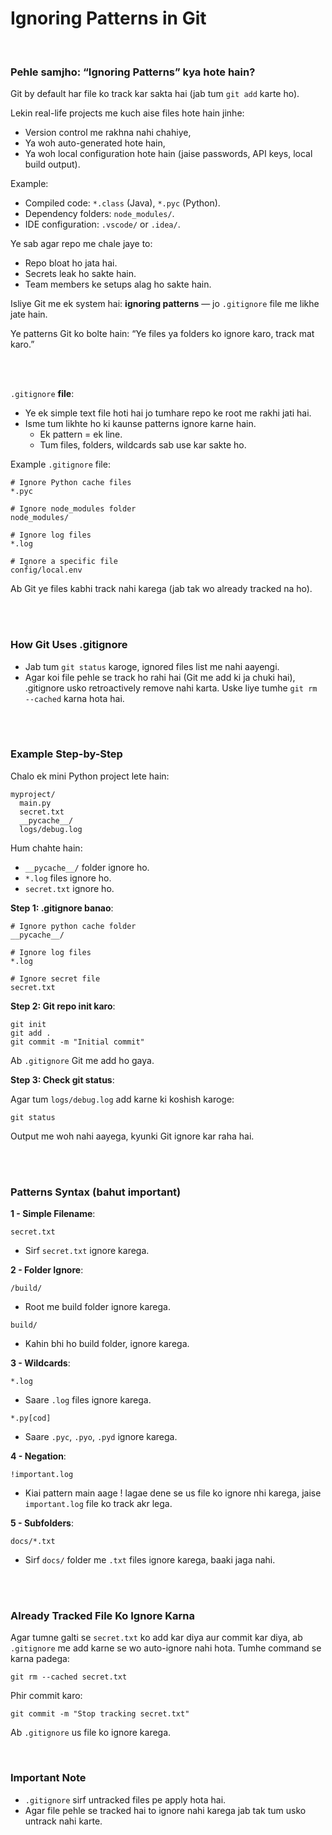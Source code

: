 # Ignoring Patterns in Git

<br>

### Pehle samjho: “Ignoring Patterns” kya hote hain?

Git by default har file ko track kar sakta hai (jab tum ```git add``` karte ho).

Lekin real-life projects me kuch aise files hote hain jinhe:
- Version control me rakhna nahi chahiye,
- Ya woh auto-generated hote hain,
- Ya woh local configuration hote hain (jaise passwords, API keys, local build output).

Example:
- Compiled code: ```*.class``` (Java), ```*.pyc``` (Python).
- Dependency folders: ```node_modules/```.
- IDE configuration: ```.vscode/``` or ```.idea/```.

Ye sab agar repo me chale jaye to:
- Repo bloat ho jata hai.
- Secrets leak ho sakte hain.
- Team members ke setups alag ho sakte hain.

Isliye Git me ek system hai: **ignoring patterns** — jo ```.gitignore``` file me likhe jate hain.

Ye patterns Git ko bolte hain: “Ye files ya folders ko ignore karo, track mat karo.”

<br>
<br>

```.gitignore``` **file**:
- Ye ek simple text file hoti hai jo tumhare repo ke root me rakhi jati hai.
- Isme tum likhte ho ki kaunse patterns ignore karne hain.
  - Ek pattern = ek line.
  - Tum files, folders, wildcards sab use kar sakte ho.
 
Example ```.gitignore``` file:
```
# Ignore Python cache files
*.pyc

# Ignore node_modules folder
node_modules/

# Ignore log files
*.log

# Ignore a specific file
config/local.env
```

Ab Git ye files kabhi track nahi karega (jab tak wo already tracked na ho).

<br>
<br>

 ### How Git Uses .gitignore

 - Jab tum ```git status``` karoge, ignored files list me nahi aayengi.
 - Agar koi file pehle se track ho rahi hai (Git me add ki ja chuki hai), .gitignore usko retroactively remove nahi karta. Uske liye tumhe ```git rm --cached``` karna hota hai.

<br>
<br>

### Example Step-by-Step

Chalo ek mini Python project lete hain:
```
myproject/
  main.py
  secret.txt
  __pycache__/
  logs/debug.log
```

Hum chahte hain:
- ```__pycache__/``` folder ignore ho.
- ```*.log``` files ignore ho.
- ```secret.txt``` ignore ho.

**Step 1: .gitignore banao**:
```
# Ignore python cache folder
__pycache__/

# Ignore log files
*.log

# Ignore secret file
secret.txt
```

**Step 2: Git repo init karo**:
```
git init
git add .
git commit -m "Initial commit"
```

Ab ```.gitignore``` Git me add ho gaya.

**Step 3: Check git status**:

Agar tum ```logs/debug.log``` add karne ki koshish karoge:
```
git status
```

Output me woh nahi aayega, kyunki Git ignore kar raha hai.


<br>
<br>

### Patterns Syntax (bahut important)

**1 - Simple Filename**:
```
secret.txt
```
- Sirf ```secret.txt``` ignore karega.

**2 - Folder Ignore**:
```
/build/
```
- Root me build folder ignore karega.

```
build/
```
- Kahin bhi ho build folder, ignore karega.

**3 - Wildcards**:
```
*.log
```
- Saare ```.log``` files ignore karega.

```
*.py[cod]
```
- Saare ```.pyc```, ```.pyo```, ```.pyd``` ignore karega.

**4 - Negation**:
```
!important.log
```
- Kiai pattern main aage ! lagae dene se us file ko ignore nhi karega, jaise ```important.log``` file ko track akr lega.

**5 - Subfolders**:
```
docs/*.txt
```
- Sirf ```docs/``` folder me ```.txt``` files ignore karega, baaki jaga nahi.

<br>
<br>

### Already Tracked File Ko Ignore Karna

Agar tumne galti se ```secret.txt``` ko add kar diya aur commit kar diya, ab ```.gitignore``` me add karne se wo auto-ignore nahi hota. Tumhe command se karna padega:
```
git rm --cached secret.txt
```

Phir commit karo:
```
git commit -m "Stop tracking secret.txt"
```

Ab ```.gitignore``` us file ko ignore karega.

<br>

### Important Note
- ```.gitignore``` sirf untracked files pe apply hota hai.
- Agar file pehle se tracked hai to ignore nahi karega jab tak tum usko untrack nahi karte.
